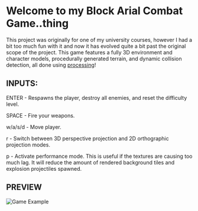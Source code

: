 # Welcome to my Block Arial Combat Game..thing

This project was originally for one of my university courses, however I had a bit too much fun with it and now it has evolved quite a bit past the original scope of the project. This game features a fully 3D environment and character models, procedurally generated terrain, and dynamic collision detection, all done using [processing](https://processing.org/)! 

## INPUTS:
ENTER - Respawns the player, destroy all enemies, and reset the difficulty level.

SPACE - Fire your weapons.

w/a/s/d - Move player.

r - Switch between 3D perspective projection and 2D orthographic projection modes. 

p - Activate performance mode. This is useful if the textures are causing too much lag. It will reduce the amount of rendered background tiles and explosion projectiles spawned. 

## PREVIEW

![Game Example](https://github.com/JoshDaigleDev/IDKTHEURLYET)